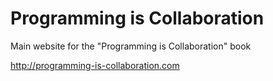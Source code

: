 # Programming is Collaboration

Main website for the "Programming is Collaboration" book

http://programming-is-collaboration.com
